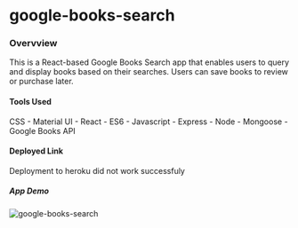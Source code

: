 # google-books-search

### Overvview
This is a React-based Google Books Search app that enables users to query and display books based on their searches. Users can save books to review or purchase later.

#### Tools Used
CSS - Material UI - React - ES6 - Javascript - Express - Node - Mongoose - Google Books API

#### Deployed Link
Deployment to heroku did not work successfuly 

##### App Demo

![google-books-search](demo.gif)
